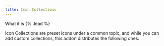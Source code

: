 ```yaml
---
title: Icon Collections
---
```


What it is {% .lead %}

Icon Collections are preset icons under a common topic, and while you can add custom collections, this addon distributes the following ones: